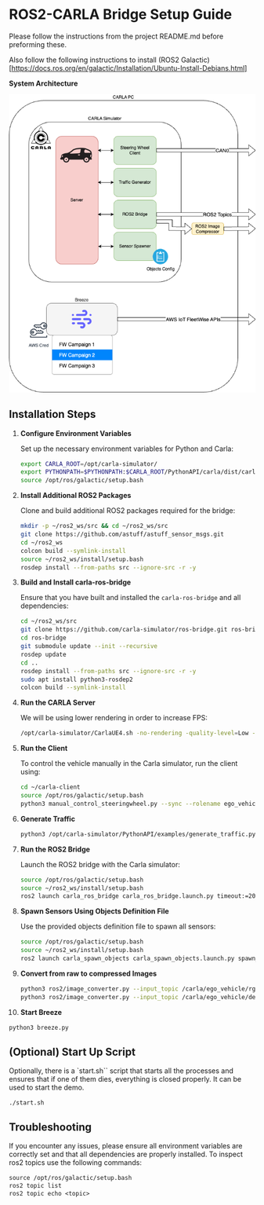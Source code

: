 # ROS2-CARLA Bridge Setup Guide

Please follow the instructions from the project README.md before preforming these.

Also follow the following instructions to install (ROS2 Galactic)[https://docs.ros.org/en/galactic/Installation/Ubuntu-Install-Debians.html]

**System Architecture**

![image](carla-ros2.drawio.png)

## Installation Steps

1. **Configure Environment Variables**

   Set up the necessary environment variables for Python and Carla:

   ```bash
   export CARLA_ROOT=/opt/carla-simulator/
   export PYTHONPATH=$PYTHONPATH:$CARLA_ROOT/PythonAPI/carla/dist/carla-0.9.13-py3.7-linux-x86_64.egg:$CARLA_ROOT/PythonAPI/carla
   source /opt/ros/galactic/setup.bash
   ```

2. **Install Additional ROS2 Packages**

   Clone and build additional ROS2 packages required for the bridge:

   ```bash
   mkdir -p ~/ros2_ws/src && cd ~/ros2_ws/src
   git clone https://github.com/astuff/astuff_sensor_msgs.git
   cd ~/ros2_ws
   colcon build --symlink-install
   source ~/ros2_ws/install/setup.bash
   rosdep install --from-paths src --ignore-src -r -y
   ```

3. **Build and Install carla-ros-bridge**

   Ensure that you have built and installed the `carla-ros-bridge` and all dependencies:

   ```bash
   cd ~/ros2_ws/src
   git clone https://github.com/carla-simulator/ros-bridge.git ros-bridge
   cd ros-bridge
   git submodule update --init --recursive
   rosdep update
   cd ..
   rosdep install --from-paths src --ignore-src -r -y
   sudo apt install python3-rosdep2
   colcon build --symlink-install
   ```

4. **Run the CARLA Server**

   We will be using lower rendering in order to increase FPS:

   ```bash
   /opt/carla-simulator/CarlaUE4.sh -no-rendering -quality-level=Low -prefernvidia

   ```

5. **Run the Client**

   To control the vehicle manually in the Carla simulator, run the client using:

   ```bash
   cd ~/carla-client
   source /opt/ros/galactic/setup.bash
   python3 manual_control_steeringwheel.py --sync --rolename ego_vehicle --filter vehicle.tesla.model3 -i can0
   ```

6. **Generate Traffic**
   ```bash
   python3 /opt/carla-simulator/PythonAPI/examples/generate_traffic.py -n 15 -w 20
   ```

7. **Run the ROS2 Bridge**

   Launch the ROS2 bridge with the Carla simulator:

   ```bash
   source /opt/ros/galactic/setup.bash
   source ~/ros2_ws/install/setup.bash
   ros2 launch carla_ros_bridge carla_ros_bridge.launch.py timeout:=20000 register_all_sensors:=false synchronous_mode:=false passive:=true
   ```

8. **Spawn Sensors Using Objects Definition File**

   Use the provided objects definition file to spawn all sensors:

   ```bash
   source /opt/ros/galactic/setup.bash
   source ~/ros2_ws/install/setup.bash
   ros2 launch carla_spawn_objects carla_spawn_objects.launch.py spawn_sensors_only:=True objects_definition_file:=ros2/objects.json
   ```

9. **Convert from raw to compressed Images**

   ```bash
   python3 ros2/image_converter.py --input_topic /carla/ego_vehicle/rgb_front/image --output_topic /carla/ego_vehicle/rgb_front/image_compressed
   python3 ros2/image_converter.py --input_topic /carla/ego_vehicle/depth_front/image --output_topic /carla/ego_vehicle/depth_front/image_compressed
   ```

10. **Start Breeze**

   ```bash
   python3 breeze.py
   ```

## (Optional) Start Up Script

Optionally, there is a `start.sh`` script that starts all the processes and ensures that if one of them dies, everything is closed properly. It can be used to start the demo.

```
./start.sh
```

## Troubleshooting

If you encounter any issues, please ensure all environment variables are correctly set and that all dependencies are properly installed.
To inspect ros2 topics use the following commands:

```
source /opt/ros/galactic/setup.bash
ros2 topic list
ros2 topic echo <topic>
```
